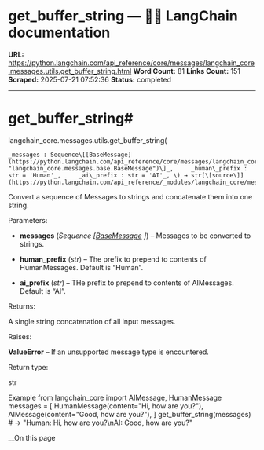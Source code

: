 # get_buffer_string — 🦜🔗 LangChain  documentation

**URL:** https://python.langchain.com/api_reference/core/messages/langchain_core.messages.utils.get_buffer_string.html
**Word Count:** 81
**Links Count:** 151
**Scraped:** 2025-07-21 07:52:36
**Status:** completed

---

# get\_buffer\_string\#

langchain\_core.messages.utils.get\_buffer\_string\(

    _messages : Sequence\[[BaseMessage](https://python.langchain.com/api_reference/core/messages/langchain_core.messages.base.BaseMessage.html#langchain_core.messages.base.BaseMessage "langchain_core.messages.base.BaseMessage")\]_,     _human\_prefix : str = 'Human'_,     _ai\_prefix : str = 'AI'_, \) → str[\[source\]](https://python.langchain.com/api_reference/_modules/langchain_core/messages/utils.html#get_buffer_string)\#     

Convert a sequence of Messages to strings and concatenate them into one string.

Parameters:     

  * **messages** \(_Sequence_ _\[_[_BaseMessage_](https://python.langchain.com/api_reference/core/messages/langchain_core.messages.base.BaseMessage.html#langchain_core.messages.base.BaseMessage "langchain_core.messages.base.BaseMessage") _\]_\) – Messages to be converted to strings.

  * **human\_prefix** \(_str_\) – The prefix to prepend to contents of HumanMessages. Default is “Human”.

  * **ai\_prefix** \(_str_\) – THe prefix to prepend to contents of AIMessages. Default is “AI”.

Returns:     

A single string concatenation of all input messages.

Raises:     

**ValueError** – If an unsupported message type is encountered.

Return type:     

str

Example               from langchain_core import AIMessage, HumanMessage          messages = [         HumanMessage(content="Hi, how are you?"),         AIMessage(content="Good, how are you?"),     ]     get_buffer_string(messages)     # -> "Human: Hi, how are you?\nAI: Good, how are you?"     

__On this page